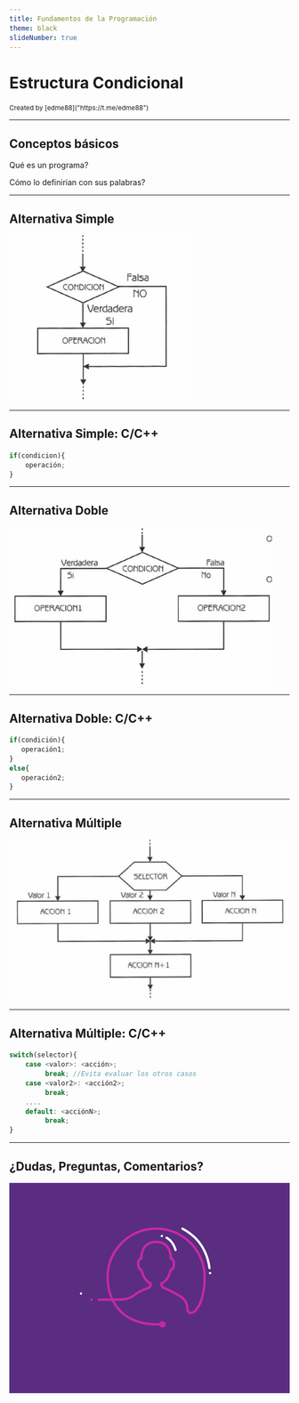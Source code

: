 ```yaml
---
title: Fundamentos de la Programación
theme: black
slideNumber: true
---
```


# Estructura Condicional
<small>
Created by <i class="fab fa-telegram"></i>
[edme88]("https://t.me/edme88")
</small>

---
## Conceptos básicos
Qué es un programa?

Cómo lo definirian con sus palabras?

---
## Alternativa Simple
![Alternativa Simple](images/U2_control_flujo/alternativa_simple.png)

---
## Alternativa Simple: C/C++
````javascript
if(condicion){
    operación;
}
````

---
## Alternativa Doble
![Alternativa Doble](images/U2_control_flujo/alternativa_doble.png)

---
## Alternativa Doble: C/C++
````javascript
if(condición){
   operación1;
}
else{
   operación2;
}
````

---
## Alternativa Múltiple
![Alternativa Multiple](images/U2_control_flujo/alternativa_multiple.png)

---
## Alternativa Múltiple: C/C++
````javascript
switch(selector){
    case <valor>: <acción>;
         break; //Evita evaluar los otros casos
    case <valor2>: <acción2>;
         break;
    ....
    default: <acciónN>;
         break;
}
````

---
## ¿Dudas, Preguntas, Comentarios?
![DUDAS](images/pregunta.gif)

